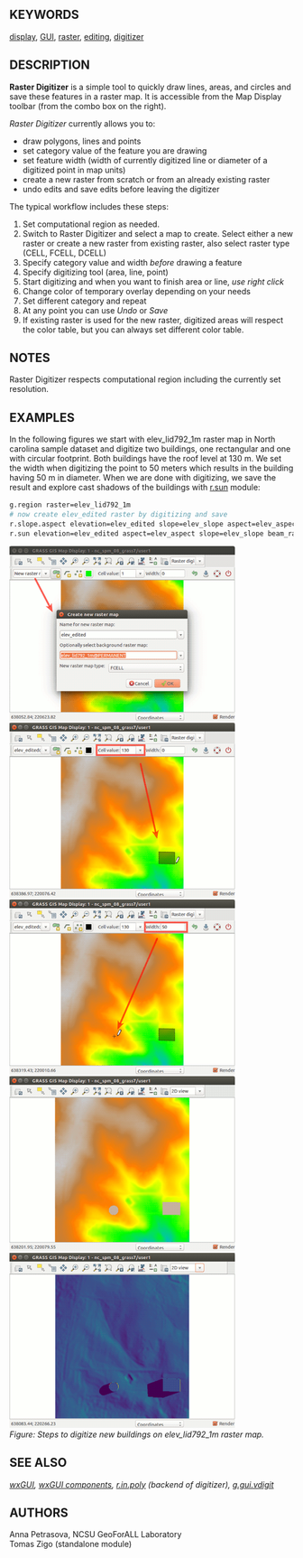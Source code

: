 ## KEYWORDS

[display](display.md), [GUI](topic_GUI.md),
[raster](keywords.md#raster), [editing](keywords.md#editing),
[digitizer](keywords.md#digitizer)

## DESCRIPTION

**Raster Digitizer** is a simple tool to quickly draw lines, areas, and
circles and save these features in a raster map. It is accessible from
the Map Display toolbar (from the combo box on the right).

*Raster Digitizer* currently allows you to:

- draw polygons, lines and points
- set category value of the feature you are drawing
- set feature width (width of currently digitized line or diameter of a
  digitized point in map units)
- create a new raster from scratch or from an already existing raster
- undo edits and save edits before leaving the digitizer

The typical workflow includes these steps:

1. Set computational region as needed.
2. Switch to Raster Digitizer and select a map to create. Select either
    a new raster or create a new raster from existing raster, also
    select raster type (CELL, FCELL, DCELL)
3. Specify category value and width *before* drawing a feature
4. Specify digitizing tool (area, line, point)
5. Start digitizing and when you want to finish area or line, *use
    right click*
6. Change color of temporary overlay depending on your needs
7. Set different category and repeat
8. At any point you can use *Undo* or *Save*
9. If existing raster is used for the new raster, digitized areas will
    respect the color table, but you can always set different color
    table.

## NOTES

Raster Digitizer respects computational region including the currently
set resolution.

## EXAMPLES

In the following figures we start with elev_lid792_1m raster map in
North carolina sample dataset and digitize two buildings, one
rectangular and one with circular footprint. Both buildings have the
roof level at 130 m. We set the width when digitizing the point to 50
meters which results in the building having 50 m in diameter. When we
are done with digitizing, we save the result and explore cast shadows of
the buildings with [r.sun](r.sun.md) module:

```sh
g.region raster=elev_lid792_1m
# now create elev_edited raster by digitizing and save
r.slope.aspect elevation=elev_edited slope=elev_slope aspect=elev_aspect
r.sun elevation=elev_edited aspect=elev_aspect slope=elev_slope beam_rad=beam day=172 time=6
```

[<img src="wxGUI_rdigit_step1.png" width="400" height="310"
alt="Raster digitizer example step 1" />](wxGUI_rdigit_step1.png)
[<img src="wxGUI_rdigit_step2.png" width="400" height="310"
alt="Raster digitizer example step 2" />](wxGUI_rdigit_step2.png)
[<img src="wxGUI_rdigit_step3.png" width="400" height="310"
alt="Raster digitizer example step 3" />](wxGUI_rdigit_step3.png)
[<img src="wxGUI_rdigit_step4.png" width="400" height="310"
alt="Raster digitizer example step 4" />](wxGUI_rdigit_step4.png)
[<img src="wxGUI_rdigit_step5.png" width="400" height="310"
alt="Raster digitizer example step 5" />](wxGUI_rdigit_step5.png)  
*Figure: Steps to digitize new buildings on elev_lid792_1m raster map.*

## SEE ALSO

*[wxGUI](wxGUI.md), [wxGUI components](wxGUI.components.md),
[r.in.poly](r.in.poly.md) (backend of digitizer),
[g.gui.vdigit](g.gui.vdigit.md)*

## AUTHORS

Anna Petrasova, NCSU GeoForALL Laboratory  
Tomas Zigo (standalone module)
